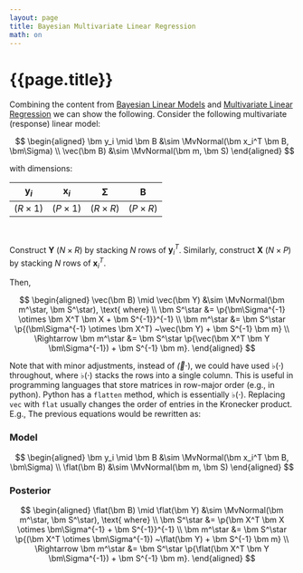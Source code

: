```yaml
---
layout: page
title: Bayesian Multivariate Linear Regression
math: on
---
```


# {{page.title}}

Combining the content from 
<a href="{{ 'blm' | prepend: site.baseurl }}">Bayesian Linear Models</a>
and
<a href="{{ 'mvlm' | prepend: site.baseurl }}">Multivariate Linear Regression</a>
we can show the following. Consider the following multivariate
(response) linear model:

$$
\begin{aligned}
    \bm y_i \mid \bm B &\sim \MvNormal(\bm x_i^T \bm B, \bm\Sigma) \\
    \vec(\bm B) &\sim \MvNormal(\bm m, \bm S)
\end{aligned}
$$

with dimensions:

| $\bm y_i$ | $\bm x_i$ | $\bm\Sigma$ | $\bm B$ |
|:---------:|:---------:|:-----------:|:-------:|
| $(R \times 1)$ | $(P\times 1)$ | $(R\times R)$ | $(P\times R)$ |

<br>

Construct $\bm Y$ ($N \times R$) by stacking $N$ rows of $\bm y_i^T$.
Similarly, construct  $\bm X$ ($N \times P$) by stacking $N$ rows of $\bm x_i^T$.

Then,

$$
\begin{aligned}
    \vec(\bm B) \mid \vec(\bm Y) &\sim
        \MvNormal(\bm m^\star, \bm S^\star), \text{ where} \\
    \bm S^\star &= \p{\bm\Sigma^{-1} \otimes \bm X^T \bm X + \bm S^{-1}}^{-1} \\
    \bm m^\star &= \bm S^\star \p{(\bm\Sigma^{-1} \otimes \bm X^T)
        ~\vec(\bm Y) + \bm S^{-1} \bm m} \\
    \Rightarrow
    \bm m^\star &= \bm S^\star \p{\vec(\bm X^T \bm Y \bm\Sigma^{-1}) + \bm S^{-1} \bm m}.
\end{aligned}
$$

Note that with minor adjustments, instead of $\vec(\cdot)$, we could have used
$\flat(\cdot)$ throughout, where $\flat(\cdot)$ stacks the rows into a single
column. This is useful in programming languages that store matrices in
row-major order (e.g., in python). Python has a `flatten` method, which is
essentially $\flat(\cdot)$. Replacing `vec` with `flat` usually changes the
order of entries in the Kronecker product. E.g., The previous equations would
be rewritten as:

### Model

$$
\begin{aligned}
    \bm y_i \mid \bm B &\sim \MvNormal(\bm x_i^T \bm B, \bm\Sigma) \\
    \flat(\bm B) &\sim \MvNormal(\bm m, \bm S)
\end{aligned}
$$

### Posterior

$$
\begin{aligned}
    \flat(\bm B) \mid \flat(\bm Y) &\sim \MvNormal(\bm m^\star, \bm S^\star), \text{ where} \\
    \bm S^\star &= \p{\bm X^T \bm X \otimes \bm\Sigma^{-1} + \bm S^{-1}}^{-1} \\
    \bm m^\star &= \bm S^\star \p{(\bm X^T \otimes \bm\Sigma^{-1}) ~\flat(\bm Y) + \bm S^{-1} \bm m} \\
    \Rightarrow
    \bm m^\star &= \bm S^\star \p{\flat(\bm X^T \bm Y \bm\Sigma^{-1}) + \bm S^{-1} \bm m}.
\end{aligned}
$$

